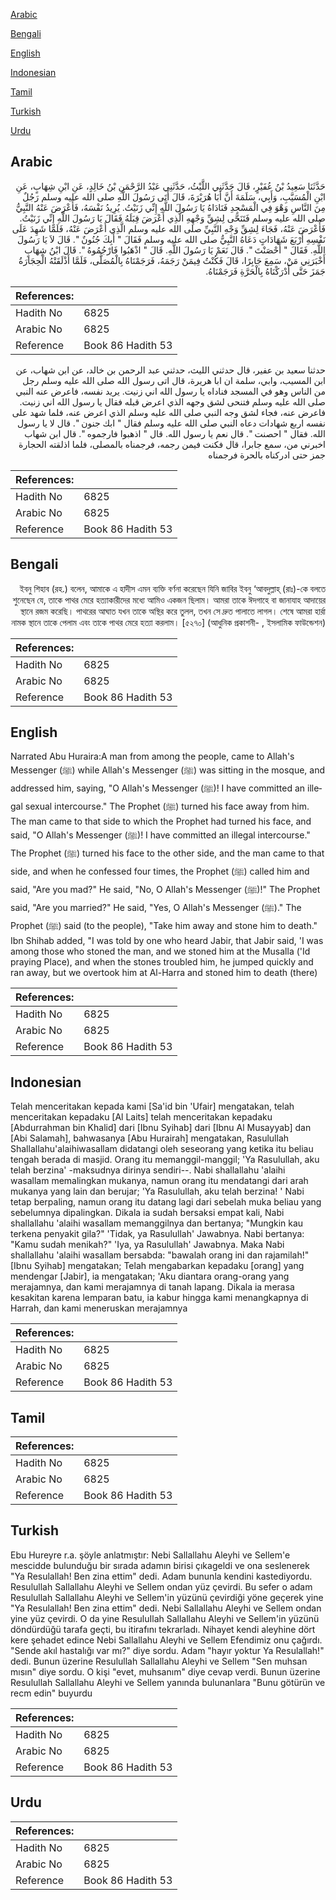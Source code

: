 [Arabic](#arabic)

[Bengali](#bengali)

[English](#english)

[Indonesian](#indonesian)

[Tamil](#tamil)

[Turkish](#turkish)

[Urdu](#urdu)

## Arabic


<div dir="rtl" lang="ar" style={{fontSize:'larger',backgroundColor:'#f8f9fa',padding:20}}>
حَدَّثَنَا سَعِيدُ بْنُ عُفَيْرٍ، قَالَ حَدَّثَنِي اللَّيْثُ، حَدَّثَنِي عَبْدُ الرَّحْمَنِ بْنُ خَالِدٍ، عَنِ ابْنِ شِهَابٍ، عَنِ ابْنِ الْمُسَيَّبِ، وَأَبِي، سَلَمَةَ أَنَّ أَبَا هُرَيْرَةَ، قَالَ أَتَى رَسُولَ اللَّهِ صلى الله عليه وسلم رَجُلٌ مِنَ النَّاسِ وَهْوَ فِي الْمَسْجِدِ فَنَادَاهُ يَا رَسُولَ اللَّهِ إِنِّي زَنَيْتُ‏.‏ يُرِيدُ نَفْسَهُ، فَأَعْرَضَ عَنْهُ النَّبِيُّ صلى الله عليه وسلم فَتَنَحَّى لِشِقِّ وَجْهِهِ الَّذِي أَعْرَضَ قِبَلَهُ فَقَالَ يَا رَسُولَ اللَّهِ إِنِّي زَنَيْتُ‏.‏ فَأَعْرَضَ عَنْهُ، فَجَاءَ لِشِقِّ وَجْهِ النَّبِيِّ صلى الله عليه وسلم الَّذِي أَعْرَضَ عَنْهُ، فَلَمَّا شَهِدَ عَلَى نَفْسِهِ أَرْبَعَ شَهَادَاتٍ دَعَاهُ النَّبِيُّ صلى الله عليه وسلم فَقَالَ ‏"‏ أَبِكَ جُنُونٌ ‏"‏‏.‏ قَالَ لاَ يَا رَسُولَ اللَّهِ‏.‏ فَقَالَ ‏"‏ أَحْصَنْتَ ‏"‏‏.‏ قَالَ نَعَمْ يَا رَسُولَ اللَّهِ‏.‏ قَالَ ‏"‏ اذْهَبُوا فَارْجُمُوهُ ‏"‏‏.‏ قَالَ ابْنُ شِهَابٍ أَخْبَرَنِي مَنْ، سَمِعَ جَابِرًا، قَالَ فَكُنْتُ فِيمَنْ رَجَمَهُ، فَرَجَمْنَاهُ بِالْمُصَلَّى، فَلَمَّا أَذْلَقَتْهُ الْحِجَارَةُ جَمَزَ حَتَّى أَدْرَكْنَاهُ بِالْحَرَّةِ فَرَجَمْنَاهُ‏.‏
</div>
<div style={{backgroundColor:'#f8f9fa',padding:20, marginBottom: 10}}><table> <thead> <tr> <th>References:</th> <th></th> </tr> </thead> <tbody><tr><td>Hadith No</td><td>6825</td></tr><tr><td>Arabic No</td><td>6825</td></tr><tr><td>Reference</td><td>Book 86 Hadith 53</td></tr></tbody></table></div>


<div dir="rtl" lang="ar" style={{fontSize:'larger',backgroundColor:'#f8f9fa',padding:20}}>
حدثنا سعيد بن عفير، قال حدثني الليث، حدثني عبد الرحمن بن خالد، عن ابن شهاب، عن ابن المسيب، وابي، سلمة ان ابا هريرة، قال اتى رسول الله صلى الله عليه وسلم رجل من الناس وهو في المسجد فناداه يا رسول الله اني زنيت. يريد نفسه، فاعرض عنه النبي صلى الله عليه وسلم فتنحى لشق وجهه الذي اعرض قبله فقال يا رسول الله اني زنيت. فاعرض عنه، فجاء لشق وجه النبي صلى الله عليه وسلم الذي اعرض عنه، فلما شهد على نفسه اربع شهادات دعاه النبي صلى الله عليه وسلم فقال " ابك جنون ". قال لا يا رسول الله. فقال " احصنت ". قال نعم يا رسول الله. قال " اذهبوا فارجموه ". قال ابن شهاب اخبرني من، سمع جابرا، قال فكنت فيمن رجمه، فرجمناه بالمصلى، فلما اذلقته الحجارة جمز حتى ادركناه بالحرة فرجمناه
</div>
<div style={{backgroundColor:'#f8f9fa',padding:20, marginBottom: 10}}><table> <thead> <tr> <th>References:</th> <th></th> </tr> </thead> <tbody><tr><td>Hadith No</td><td>6825</td></tr><tr><td>Arabic No</td><td>6825</td></tr><tr><td>Reference</td><td>Book 86 Hadith 53</td></tr></tbody></table></div>

## Bengali


<div dir="rtl" lang="bn" style={{fontSize:'larger',backgroundColor:'#f8f9fa',padding:20}}>
ইবনু শিহাব (রহ.) বলেন, আমাকে এ হাদীস এমন ব্যক্তি বর্ণনা করেছেন যিনি জাবির ইবনু ‘আবদুল্লাহ্ (রাঃ)-কে বলতে শুনেছেন যে, তাকে পাথর মেরে হত্যাকারীদের মধ্যে আমিও একজন ছিলাম। আমরা তাকে ঈদগাহে বা জানাযাহ আদায়ের স্থানে রজম করেছি। পাথরের আঘাত যখন তাকে অস্থির করে তুলল, তখন সে দ্রুত পালাতে লাগল। শেষে আমরা হার্রা নামক স্থানে তাকে পেলাম এবং তাকে পাথর মেরে হত্যা করলাম। [৫২৭০] (আধুনিক প্রকাশনী- , ইসলামিক ফাউন্ডেশন)
</div>
<div style={{backgroundColor:'#f8f9fa',padding:20, marginBottom: 10}}><table> <thead> <tr> <th>References:</th> <th></th> </tr> </thead> <tbody><tr><td>Hadith No</td><td>6825</td></tr><tr><td>Arabic No</td><td>6825</td></tr><tr><td>Reference</td><td>Book 86 Hadith 53</td></tr></tbody></table></div>

## English


<div dir="ltr" lang="en" style={{fontSize:'larger',backgroundColor:'#f8f9fa',padding:20}}>
Narrated Abu Huraira:A man from among the people, came to Allah's Messenger (ﷺ) while Allah's Messenger (ﷺ) was sitting in the mosque, and addressed him, saying, "O Allah's Messenger (ﷺ)! I have committed an illegal sexual intercourse." The Prophet (ﷺ) turned his face away from him. The man came to that side to which the Prophet had turned his face, and said, "O Allah's Messenger (ﷺ)! I have committed an illegal intercourse." The Prophet (ﷺ) turned his face to the other side, and the man came to that side, and when he confessed four times, the Prophet (ﷺ) called him and said, "Are you mad?" He said, "No, O Allah's Messenger (ﷺ)!" The Prophet said, "Are you married?" He said, "Yes, O Allah's Messenger (ﷺ)." The Prophet (ﷺ) said (to the people), "Take him away and stone him to death." Ibn Shihab added, "I was told by one who heard Jabir, that Jabir said, 'I was among those who stoned the man, and we stoned him at the Musalla ('Id praying Place), and when the stones troubled him, he jumped quickly and ran away, but we overtook him at Al-Harra and stoned him to death (there)
</div>
<div style={{backgroundColor:'#f8f9fa',padding:20, marginBottom: 10}}><table> <thead> <tr> <th>References:</th> <th></th> </tr> </thead> <tbody><tr><td>Hadith No</td><td>6825</td></tr><tr><td>Arabic No</td><td>6825</td></tr><tr><td>Reference</td><td>Book 86 Hadith 53</td></tr></tbody></table></div>

## Indonesian


<div dir="ltr" lang="id" style={{fontSize:'larger',backgroundColor:'#f8f9fa',padding:20}}>
Telah menceritakan kepada kami [Sa'id bin 'Ufair] mengatakan, telah menceritakan kepadaku [Al Laits] telah menceritakan kepadaku [Abdurrahman bin Khalid] dari [Ibnu Syihab] dari [Ibnu Al Musayyab] dan [Abi Salamah], bahwasanya [Abu Hurairah] mengatakan, Rasulullah Shallallahu'alaihiwasallam didatangi oleh seseorang yang ketika itu beliau tengah berada di masjid. Orang itu memanggil-manggil; 'Ya Rasulullah, aku telah berzina' -maksudnya dirinya sendiri--. Nabi shallallahu 'alaihi wasallam memalingkan mukanya, namun orang itu mendatangi dari arah mukanya yang lain dan berujar; 'Ya Rasulullah, aku telah berzina! ' Nabi tetap berpaling, namun orang itu datang lagi dari sebelah muka beliau yang sebelumnya dipalingkan. Dikala ia sudah bersaksi empat kali, Nabi shallallahu 'alaihi wasallam memanggilnya dan bertanya; "Mungkin kau terkena penyakit gila?" 'Tidak, ya Rasulullah' Jawabnya. Nabi bertanya: "Kamu sudah menikah?" 'Iya, ya Rasulullah' Jawabnya. Maka Nabi shallallahu 'alaihi wasallam bersabda: "bawalah orang ini dan rajamilah!" [Ibnu Syihab] mengatakan; Telah mengabarkan kepadaku [orang] yang mendengar [Jabir], ia mengatakan; 'Aku diantara orang-orang yang merajamnya, dan kami merajamnya di tanah lapang. Dikala ia merasa kesakitan karena lemparan batu, ia kabur hingga kami menangkapnya di Harrah, dan kami meneruskan merajamnya
</div>
<div style={{backgroundColor:'#f8f9fa',padding:20, marginBottom: 10}}><table> <thead> <tr> <th>References:</th> <th></th> </tr> </thead> <tbody><tr><td>Hadith No</td><td>6825</td></tr><tr><td>Arabic No</td><td>6825</td></tr><tr><td>Reference</td><td>Book 86 Hadith 53</td></tr></tbody></table></div>

## Tamil


<div dir="ltr" lang="ta" style={{fontSize:'larger',backgroundColor:'#f8f9fa',padding:20}}>

</div>
<div style={{backgroundColor:'#f8f9fa',padding:20, marginBottom: 10}}><table> <thead> <tr> <th>References:</th> <th></th> </tr> </thead> <tbody><tr><td>Hadith No</td><td>6825</td></tr><tr><td>Arabic No</td><td>6825</td></tr><tr><td>Reference</td><td>Book 86 Hadith 53</td></tr></tbody></table></div>

## Turkish


<div dir="ltr" lang="tr" style={{fontSize:'larger',backgroundColor:'#f8f9fa',padding:20}}>
Ebu Hureyre r.a. şöyle anlatmıştır: Nebi Sallallahu Aleyhi ve Sellem'e mescidde bulunduğu bir sırada adamın birisi çıkageldi ve ona seslenerek "Ya Resulallah! Ben zina ettim" dedi. Adam bununla kendini kastediyordu. Resulullah Sallallahu Aleyhi ve Sellem ondan yüz çevirdi. Bu sefer o adam Resulullah Sallallahu Aleyhi ve Sellem'in yüzünü çevirdiği yöne geçerek yine "Ya Resulallah! Ben zina ettim" dedi. Nebi Sallallahu Aleyhi ve Sellem ondan yine yüz çevirdi. O da yine ResuluIlah Sallallahu Aleyhi ve Sellem'in yüzünü döndürdüğü tarafa geçti, bu itirafını tekrarladı. Nihayet kendi aleyhine dört kere şehadet edince Nebi Sallallahu Aleyhi ve Sellem Efendimiz onu çağırdı. "Sende akıl hastalığı var mı?" diye sordu. Adam "hayır yoktur Ya Resulallah!" dedi. Bunun üzerine Resulullah Sallallahu Aleyhi ve Sellem "Sen muhsan mısın" diye sordu. O kişi "evet, muhsanım" diye cevap verdi. Bunun üzerine Resulullah Sallallahu Aleyhi ve Sellem yanında bulunanlara "Bunu götürün ve recm edin" buyurdu
</div>
<div style={{backgroundColor:'#f8f9fa',padding:20, marginBottom: 10}}><table> <thead> <tr> <th>References:</th> <th></th> </tr> </thead> <tbody><tr><td>Hadith No</td><td>6825</td></tr><tr><td>Arabic No</td><td>6825</td></tr><tr><td>Reference</td><td>Book 86 Hadith 53</td></tr></tbody></table></div>

## Urdu


<div dir="rtl" lang="ur" style={{fontSize:'larger',backgroundColor:'#f8f9fa',padding:20}}>

</div>
<div style={{backgroundColor:'#f8f9fa',padding:20, marginBottom: 10}}><table> <thead> <tr> <th>References:</th> <th></th> </tr> </thead> <tbody><tr><td>Hadith No</td><td>6825</td></tr><tr><td>Arabic No</td><td>6825</td></tr><tr><td>Reference</td><td>Book 86 Hadith 53</td></tr></tbody></table></div>